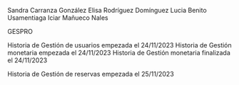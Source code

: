 Sandra Carranza González
Elisa Rodríguez Domínguez
Lucia Benito Usamentiaga
Iciar Mañueco Nales 

GESPRO

Historia de Gestión de usuarios empezada el 24/11/2023
Historia de Gestión monetaria empezada el 24/11/2023 Historia de Gestión monetaria finalizada el 24/11/2023

Historia de Gestión de reservas empezada el 25/11/2023
